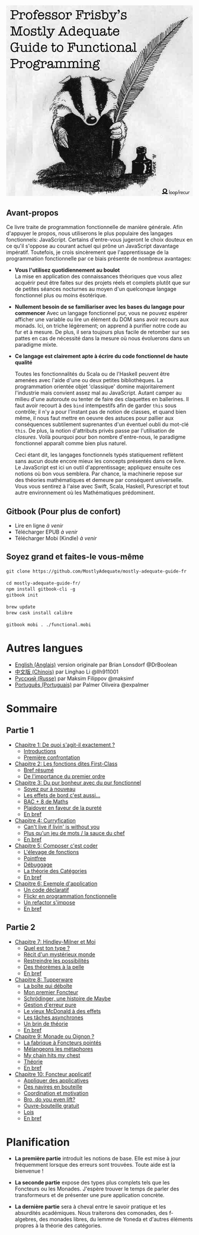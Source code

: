 ![cover](images/cover.png)

## Avant-propos

Ce livre traite de programmation fonctionnelle de manière générale. Afin d'appuyer le propos,
nous utiliserons le plus populaire des langages fonctionnels: JavaScript. Certains d'entre-vous
jugeront le choix douteux en ce qu'il s'oppose au courant actuel qui prône un JavaScript
davantage impératif.  Toutefois, je crois sincèrement que l'apprentissage de la programmation
fonctionnelle par ce biais présente de nombreux avantages:

- **Vous l'utilisez quotidiennement au boulot**   
    La mise en application des connaissances théoriques que vous allez acquérir peut être
    faites sur des projets réels et complets plutôt que sur de petites séances nocturnes au
    moyen d'un quelconque langage fonctionnel plus ou moins ésotérique. 

- **Nullement besoin de se familiariser avec les bases du langage pour commencer** 
    Avec un langage fonctionnel pur, vous ne pouvez espérer afficher une variable ou lire un
    élément du DOM sans avoir recours aux monads. Ici, on triche légèrement; on apprend à
    purifier notre code au fur et à mesure. De plus, il sera toujours plus facile de retomber
    sur ses pattes en cas de nécessité dans la mesure où nous évoluerons dans un paradigme
    mixte. 

- **Ce langage est clairement apte à écrire du code fonctionnel de haute qualité**

    Toutes les fonctionnalités du Scala ou de l'Haskell peuvent être amenées avec l'aide d'une
    ou deux petites bibliothèques. La programmation orientée objet 'classique' domine
    majoritairement l'industrie mais convient assez mal au JavaScript. Autant camper au
    milieu d'une autoroute ou tenter de faire des claquettes en ballerines. Il faut avoir
    recourt à des `bind` intempestifs afin de garder `this` sous contrôle; il n'y a pour
    l'instant pas de notion de classes, et quand bien même, il nous faut mettre en oeuvre des
    astuces pour pallier aux conséquences subtilement suprenantes d'un éventuel oubli du
    mot-clé `this`. De plus, la notion d'attributs privés passe par l'utilisation de
    *closures*. Voilà pourquoi pour bon nombre d'entre-nous, le paradigme fonctionnel apparaît
    comme bien plus naturel. 

    Ceci étant dit, les langages fonctionnels typés statiquement reflètent sans aucun doute
    encore mieux les concepts présentés dans ce livre. Le JavaScript est ici un outil
    d'apprentissage; appliquez ensuite ces notions où bon vous semblera. Par chance, la
    machinerie repose sur des théories mathématiques et demeure par conséquent universelle.
    Vous vous sentirez à l'aise avec Swift, Scala, Haskell, Purescript et tout autre
    environnement où les Mathématiques prédominent.

## Gitbook (Pour plus de confort)

- Lire en ligne *à venir*
- Télécharger EPUB *à venir*
- Télécharger Mobi (Kindle) *à venir*

## Soyez grand et faites-le vous-même

```
git clone https://github.com/MostlyAdequate/mostly-adequate-guide-fr

cd mostly-adequate-guide-fr/
npm install gitbook-cli -g
gitbook init

brew update
brew cask install calibre

gitbook mobi . ./functional.mobi
```

# Autres langues

- [English (Anglais)](https://github.com/MostlyAdequate/mostly-adequate-guide) version originale par Brian Lonsdorf @DrBoolean
- [中文版 (Chinois)](https://github.com/llh911001/mostly-adequate-guide-chinese)  par Linghao
Li @llh911001
- [Русский (Russe)](https://github.com/MostlyAdequate/mostly-adequate-guide-ru) par Maksim
Filippov @maksimf
- [Português (Portuguais)](https://github.com/MostlyAdequate/mostly-adequate-guide-pt-BR) par
Palmer Oliveira @expalmer

# Sommaire

## Partie 1

* [Chapitre 1: De quoi s'agit-il exactement ?](ch1.md)
  * [Introductions](ch1.md#introductions)
  * [Première confrontation](ch1.md#première-confrontation)
* [Chapitre 2: Les fonctions dites First-Class](ch2.md)
  * [Bref résumé](ch2.md#bref-résumé)
  * [De l'importance du premier ordre](ch2.md#de-limportance-du-premier-ordre)
* [Chapitre 3: Du pur bonheur avec du pur fonctionnel](ch3.md)
  * [Soyez pur à nouveau](ch3.md#soyez-pur-à-nouveau)
  * [Les effets de bord c'est aussi...](ch3.md#les-effets-de-bord-cest-aussi)
  * [BAC + 8 de Maths](ch3.md#bac8-de-maths)
  * [Plaidoyer en faveur de la pureté](ch3.md#plaidoyer-en-faveur-de-la-pureté)
  * [En bref](ch3.md#en-bref)
* [Chapitre 4: Curryfication](ch4.md)
  * [Can't live if livin' is without you](ch4.md#cant-live-if-livin-is-without-you)
  * [Plus qu'un jeu de mots / la sauce du chef](ch4.md#more-than-a-pun--special-sauce)
  * [En bref](ch4.md#in-summary)
* [Chapitre 5: Composer c'est coder](ch5.md)
  * [L'élevage de fonctions](ch5.md#functional-husbandry)
  * [Pointfree](ch5.md#pointfree)
  * [Débuggage](ch5.md#debugging)
  * [La théorie des Catégories](ch5.md#category-theory)
  * [En bref](ch5.md#in-summary)
* [Chapitre 6: Exemple d'application](ch6.md)
  * [Un code déclaratif](ch6.md#declarative-coding)
  * [Flickr en programmation fonctionnelle](ch6.md#a-flickr-of-functional-programming)
  * [Un refactor s'impose](ch6.md#a-principled-refactor)
  * [En bref](ch6.md#in-summary)

## Partie 2

* [Chapitre 7: Hindley-Milner et Moi](ch7.md)
  * [Quel est ton type ?](ch7.md#whats-your-type)
  * [Récit d'un mystérieux monde](ch7.md#tales-from-the-cryptic)
  * [Restreindre les possibilités](ch7.md#narrowing-the-possibility)
  * [Des théorèmes à la pelle](ch7.md#free-as-in-theorem)
  * [En bref](ch7.md#in-summary)
* [Chapitre 8: Tupperware](ch8.md)
  * [La boîte qui déboîte](ch8.md#the-mighty-container)
  * [Mon premier Foncteur](ch8.md#my-first-functor)
  * [Schrödinger, une histoire de Maybe](ch8.md#schrodingers-maybe)
  * [Gestion d'erreur pure](ch8.md#pure-error-handling)
  * [Le vieux McDonald à des effets](ch8.md#old-mcdonald-had-effects)
  * [Les tâches asynchrones](ch8.md#asynchronous-tasks)
  * [Un brin de théorie](ch8.md#a-spot-of-theory)
  * [En bref](ch8.md#in-summary)
* [Chapitre 9: Monade ou Oignon ?](ch9.md)
  * [La fabrique à Foncteurs pointés](ch9.md#pointy-functor-factory)
  * [Mélangeons les métaphores](ch9.md#mixing-metaphors)
  * [My chain hits my chest](ch9.md#my-chain-hits-my-chest)
  * [Théorie](ch9.md#theory)
  * [En bref](ch9.md#in-summary)
* [Chapitre 10: Foncteur applicatif](ch10.md)
  * [Appliquer des applicatives](ch10.md#applying-applicatives)
  * [Des navires en bouteille](ch10.md#ships-in-bottles)
  * [Coordination et motivation](ch10.md#coordination-motivation)
  * [Bro, do you even lift?](ch10.md#bro-do-you-even-lift)
  * [Ouvre-bouteille gratuit](ch10.md#free-can-openers)
  * [Lois](ch10.md#laws)
  * [En bref](ch10.md#in-summary)


# Planification

- **La première partie** introduit les notions de base. Elle est mise à jour fréquemment
  lorsque des erreurs sont trouvées. Toute aide est la bienvenue !

- **La seconde partie** expose des types plus complets tels que les Foncteurs ou les Monades.
  J'espère trouver le temps de parler des transformeurs et de présenter une pure application
  concrète.

- **La dernière partie** sera à cheval entre le savoir pratique et les absurdités académiques.
  Nous traiterons des comonades, des f-algebres, des monades libres, du lemme de Yoneda et
  d'autres éléments propres à la théorie des catégories.
